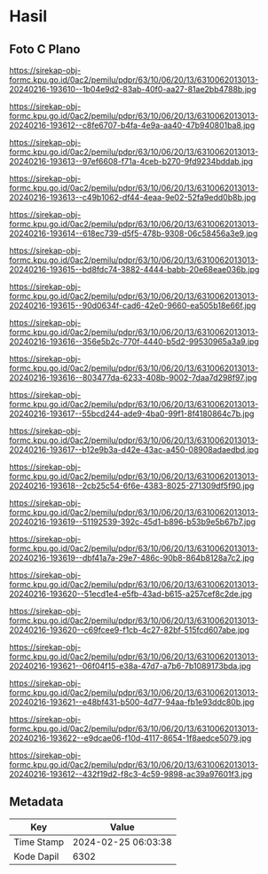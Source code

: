 # Hasil

## Foto C Plano

https://sirekap-obj-formc.kpu.go.id/0ac2/pemilu/pdpr/63/10/06/20/13/6310062013013-20240216-193610--1b04e9d2-83ab-40f0-aa27-81ae2bb4788b.jpg

https://sirekap-obj-formc.kpu.go.id/0ac2/pemilu/pdpr/63/10/06/20/13/6310062013013-20240216-193612--c8fe6707-b4fa-4e9a-aa40-47b940801ba8.jpg

https://sirekap-obj-formc.kpu.go.id/0ac2/pemilu/pdpr/63/10/06/20/13/6310062013013-20240216-193613--97ef6608-f71a-4ceb-b270-9fd9234bddab.jpg

https://sirekap-obj-formc.kpu.go.id/0ac2/pemilu/pdpr/63/10/06/20/13/6310062013013-20240216-193613--c49b1062-df44-4eaa-9e02-52fa9edd0b8b.jpg

https://sirekap-obj-formc.kpu.go.id/0ac2/pemilu/pdpr/63/10/06/20/13/6310062013013-20240216-193614--618ec739-d5f5-478b-9308-06c58456a3e9.jpg

https://sirekap-obj-formc.kpu.go.id/0ac2/pemilu/pdpr/63/10/06/20/13/6310062013013-20240216-193615--bd8fdc74-3882-4444-babb-20e68eae036b.jpg

https://sirekap-obj-formc.kpu.go.id/0ac2/pemilu/pdpr/63/10/06/20/13/6310062013013-20240216-193615--90d0634f-cad6-42e0-9660-ea505b18e66f.jpg

https://sirekap-obj-formc.kpu.go.id/0ac2/pemilu/pdpr/63/10/06/20/13/6310062013013-20240216-193616--356e5b2c-770f-4440-b5d2-99530965a3a9.jpg

https://sirekap-obj-formc.kpu.go.id/0ac2/pemilu/pdpr/63/10/06/20/13/6310062013013-20240216-193616--803477da-6233-408b-9002-7daa7d298f97.jpg

https://sirekap-obj-formc.kpu.go.id/0ac2/pemilu/pdpr/63/10/06/20/13/6310062013013-20240216-193617--55bcd244-ade9-4ba0-99f1-8f4180864c7b.jpg

https://sirekap-obj-formc.kpu.go.id/0ac2/pemilu/pdpr/63/10/06/20/13/6310062013013-20240216-193617--b12e9b3a-d42e-43ac-a450-08908adaedbd.jpg

https://sirekap-obj-formc.kpu.go.id/0ac2/pemilu/pdpr/63/10/06/20/13/6310062013013-20240216-193618--2cb25c54-6f6e-4383-8025-271309df5f90.jpg

https://sirekap-obj-formc.kpu.go.id/0ac2/pemilu/pdpr/63/10/06/20/13/6310062013013-20240216-193619--51192539-392c-45d1-b896-b53b9e5b67b7.jpg

https://sirekap-obj-formc.kpu.go.id/0ac2/pemilu/pdpr/63/10/06/20/13/6310062013013-20240216-193619--dbf41a7a-29e7-486c-90b8-864b8128a7c2.jpg

https://sirekap-obj-formc.kpu.go.id/0ac2/pemilu/pdpr/63/10/06/20/13/6310062013013-20240216-193620--51ecd1e4-e5fb-43ad-b615-a257cef8c2de.jpg

https://sirekap-obj-formc.kpu.go.id/0ac2/pemilu/pdpr/63/10/06/20/13/6310062013013-20240216-193620--c69fcee9-f1cb-4c27-82bf-515fcd607abe.jpg

https://sirekap-obj-formc.kpu.go.id/0ac2/pemilu/pdpr/63/10/06/20/13/6310062013013-20240216-193621--06f04f15-e38a-47d7-a7b6-7b1089173bda.jpg

https://sirekap-obj-formc.kpu.go.id/0ac2/pemilu/pdpr/63/10/06/20/13/6310062013013-20240216-193621--e48bf431-b500-4d77-94aa-fb1e93ddc80b.jpg

https://sirekap-obj-formc.kpu.go.id/0ac2/pemilu/pdpr/63/10/06/20/13/6310062013013-20240216-193622--e9dcae06-f10d-4117-8654-1f8aedce5079.jpg

https://sirekap-obj-formc.kpu.go.id/0ac2/pemilu/pdpr/63/10/06/20/13/6310062013013-20240216-193612--432f19d2-f8c3-4c59-9898-ac39a97601f3.jpg


## Metadata

| Key        | Value               |
| ---------- | ------------------- |
| Time Stamp | 2024-02-25 06:03:38 |
| Kode Dapil | 6302                |



